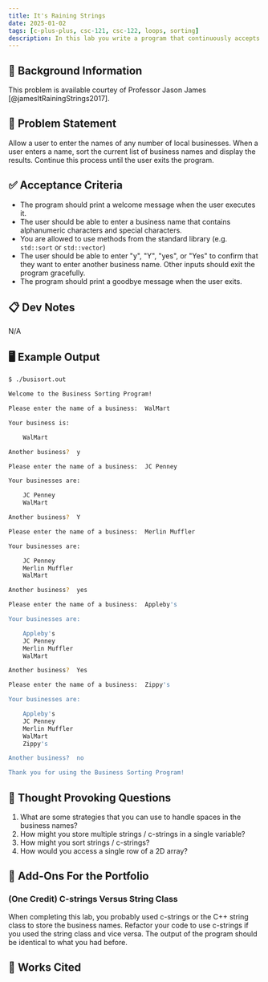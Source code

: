 ```yaml
---
title: It's Raining Strings
date: 2025-01-02
tags: [c-plus-plus, csc-121, csc-122, loops, sorting]
description: In this lab you write a program that continuously accepts input from a user, sorts it, and displays it on the console.
---
```


## 🔖 Background Information

This problem is available courtey of Professor Jason James [@jamesItRainingStrings2017].

## 🎯 Problem Statement

Allow a user to enter the names of any number of local businesses. When a user enters a name, sort the current list of business names and display the results. Continue this process until the user exits the program.

## ✅ Acceptance Criteria

* The program should print a welcome message when the user executes it.
* The user should be able to enter a business name that contains alphanumeric characters and special characters.
* You are allowed to use methods from the standard library (e.g. `std::sort` or `std::vector`)
* The user should be able to enter "y", "Y", "yes", or "Yes" to confirm that they want to enter another business name. Other inputs should exit the program gracefully.
* The program should print a goodbye message when the user exits.

## 📋 Dev Notes

N/A

## 🖥️ Example Output

```bash
$ ./busisort.out

Welcome to the Business Sorting Program!

Please enter the name of a business:  WalMart

Your business is:

    WalMart

Another business?  y

Please enter the name of a business:  JC Penney

Your businesses are:

    JC Penney
    WalMart

Another business?  Y

Please enter the name of a business:  Merlin Muffler

Your businesses are:

    JC Penney
    Merlin Muffler
    WalMart

Another business?  yes

Please enter the name of a business:  Appleby's

Your businesses are:

    Appleby's
    JC Penney
    Merlin Muffler
    WalMart

Another business?  Yes

Please enter the name of a business:  Zippy's

Your businesses are:

    Appleby's
    JC Penney
    Merlin Muffler
    WalMart
    Zippy's

Another business?  no

Thank you for using the Business Sorting Program!
```

## 📝 Thought Provoking Questions

1. What are some strategies that you can use to handle spaces in the business names?
2. How might you store multiple strings / c-strings in a single variable?
3. How might you sort strings / c-strings?
4. How would you access a single row of a 2D array?

## 💼 Add-Ons For the Portfolio

### (One Credit) C-strings Versus String Class

When completing this lab, you probably used c-strings or the C++ string class to store the business names. Refactor your code to use c-strings if you used the string class and vice versa. The output of the program should be identical to what you had before.

## 📘 Works Cited

[//]: <> (This is a placeholder for where the Works Cited will be rendered for this page.)
